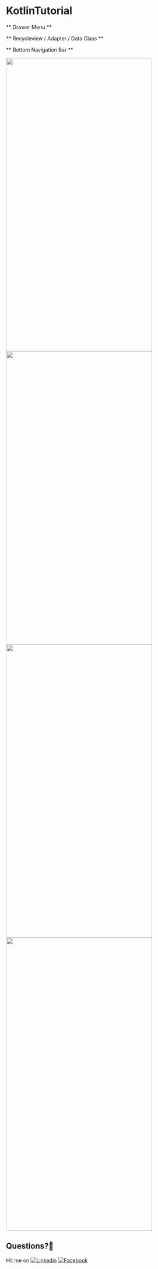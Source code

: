 # KotlinTutorial

** Drawer Menu **

** Recycleview / Adapter / Data Class **

** Bottom Navigation Bar **


  
<img src="https://www.photobox.co.uk/my/photo?album_id=5587648285&photo_id=501705598727" width="400" height="800"> 	 
<img src="https://www.photobox.co.uk/my/photo?album_id=5587648285&photo_id=501705598831" width="400" height="800"> 
<img src="https://www.photobox.co.uk/my/photo?album_id=5587648285&photo_id=501705599036" width="400" height="800"> 
<img src="https://www.photobox.co.uk/my/photo?album_id=5587648285&photo_id=501705598833" width="400" height="800"> 

## Questions?🤔
Hit me on 
[![Linkedin](https://img.shields.io/badge/Linkedin-Emre%20Karataş-blue.svg)](https://www.linkedin.com/in/emre-karata%C5%9F-062b26a9/) 
[![Facebook](https://img.shields.io/badge/Facebook-Emre%20Karataş-blue.svg)](https://www.facebook.com/emre.karatas.311)


